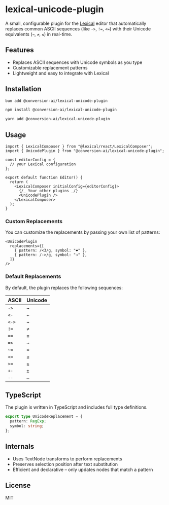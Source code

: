 # lexical-unicode-plugin

A small, configurable plugin for the [Lexical](https://lexical.dev) editor that automatically replaces common ASCII sequences (like `->`, `!=`, `<=`) with their Unicode equivalents (`→`, `≠`, `≤`) in real-time.

## Features

- Replaces ASCII sequences with Unicode symbols as you type
- Customizable replacement patterns
- Lightweight and easy to integrate with Lexical

## Installation

```bash
bun add @conversion-ai/lexical-unicode-plugin
```

```bash
npm install @conversion-ai/lexical-unicode-plugin
```

```bash
yarn add @conversion-ai/lexical-unicode-plugin
```

## Usage

```tsx
import { LexicalComposer } from "@lexical/react/LexicalComposer";
import { UnicodePlugin } from "@conversion-ai/lexical-unicode-plugin";

const editorConfig = {
  // your Lexical configuration
};

export default function Editor() {
  return (
    <LexicalComposer initialConfig={editorConfig}>
      {/_ Your other plugins _/}
      <UnicodePlugin />
    </LexicalComposer>
  );
}
```

### Custom Replacements

You can customize the replacements by passing your own list of patterns:

```tsx
<UnicodePlugin
  replacements={[
    { pattern: /<3/g, symbol: "❤️" },
    { pattern: /->/g, symbol: "→" },
  ]}
/>
```

### Default Replacements

By default, the plugin replaces the following sequences:

| ASCII | Unicode |
| ----- | ------- |
| `->`  | `→`     |
| `<-`  | `←`     |
| `<->` | `↔`     |
| `!=`  | `≠`     |
| `==`  | `≡`     |
| `=>`  | `⇒`     |
| `~=`  | `≈`     |
| `<=`  | `≤`     |
| `>=`  | `≥`     |
| `+-`  | `±`     |
| `--`  | `—`     |

## TypeScript

The plugin is written in TypeScript and includes full type definitions.

```ts
export type UnicodeReplacement = {
  pattern: RegExp;
  symbol: string;
};
```

## Internals

- Uses TextNode transforms to perform replacements
- Preserves selection position after text substitution
- Efficient and declarative – only updates nodes that match a pattern

## License

MIT
